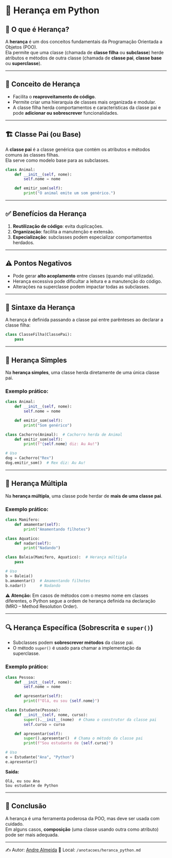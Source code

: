 # 🧬 Herança em Python

## 📖 O que é Herança?

A **herança** é um dos conceitos fundamentais da Programação Orientada a Objetos (POO).  
Ela permite que uma classe (chamada de **classe filha** ou **subclasse**) herde atributos e métodos de outra classe (chamada de **classe pai**, **classe base** ou **superclasse**).

---

## 🎯 Conceito de Herança

- Facilita o **reaproveitamento de código**.
- Permite criar uma hierarquia de classes mais organizada e modular.
- A classe filha herda comportamentos e características da classe pai e pode **adicionar ou sobrescrever** funcionalidades.

---

## 🏗️ Classe Pai (ou Base)

A **classe pai** é a classe genérica que contém os atributos e métodos comuns às classes filhas.  
Ela serve como modelo base para as subclasses.

```python
class Animal:
    def __init__(self, nome):
        self.nome = nome

    def emitir_som(self):
        print("O animal emite um som genérico.")
```

---

## ✅ Benefícios da Herança

1. **Reutilização de código**: evita duplicações.
2. **Organização**: facilita a manutenção e extensão.
3. **Especialização**: subclasses podem especializar comportamentos herdados.

---

## ⚠️ Pontos Negativos

- Pode gerar **alto acoplamento** entre classes (quando mal utilizada).
- Herança excessiva pode dificultar a leitura e a manutenção do código.
- Alterações na superclasse podem impactar todas as subclasses.

---

## 📝 Sintaxe da Herança

A herança é definida passando a classe pai entre parênteses ao declarar a classe filha:

```python
class ClasseFilha(ClassePai):
    pass
```

---

## 🔹 Herança Simples

Na **herança simples**, uma classe herda diretamente de uma única classe pai.

### Exemplo prático:

```python
class Animal:
    def __init__(self, nome):
        self.nome = nome

    def emitir_som(self):
        print("Som genérico")

class Cachorro(Animal):  # Cachorro herda de Animal
    def emitir_som(self):
        print(f"{self.nome} diz: Au Au!")

# Uso
dog = Cachorro("Rex")
dog.emitir_som()  # Rex diz: Au Au!
```

---

## 🔹 Herança Múltipla

Na **herança múltipla**, uma classe pode herdar de **mais de uma classe pai**.

### Exemplo prático:

```python
class Mamifero:
    def amamentar(self):
        print("Amamentando filhotes")

class Aquatico:
    def nadar(self):
        print("Nadando")

class Baleia(Mamifero, Aquatico):  # Herança múltipla
    pass

# Uso
b = Baleia()
b.amamentar()  # Amamentando filhotes
b.nadar()      # Nadando
```

⚠️ **Atenção:** Em casos de métodos com o mesmo nome em classes diferentes, o Python segue a ordem de herança definida na declaração (MRO – Method Resolution Order).

---

## 🔍 Herança Específica (Sobrescrita e `super()`)

- Subclasses podem **sobrescrever métodos** da classe pai.
- O método `super()` é usado para chamar a implementação da superclasse.

### Exemplo prático:

```python
class Pessoa:
    def __init__(self, nome):
        self.nome = nome

    def apresentar(self):
        print(f"Olá, eu sou {self.nome}")

class Estudante(Pessoa):
    def __init__(self, nome, curso):
        super().__init__(nome)  # Chama o construtor da classe pai
        self.curso = curso

    def apresentar(self):
        super().apresentar()  # Chama o método da classe pai
        print(f"Sou estudante de {self.curso}")

# Uso
e = Estudante("Ana", "Python")
e.apresentar()
```

**Saída:**
```
Olá, eu sou Ana
Sou estudante de Python
```

---

## 🧠 Conclusão

A herança é uma ferramenta poderosa da POO, mas deve ser usada com cuidado.  
Em alguns casos, **composição** (uma classe usando outra como atributo) pode ser mais adequada.

---

✍️ Autor: [Andre Almeida](https://github.com/llandrell)
📁 Local: `/anotacoes/heranca_python.md`